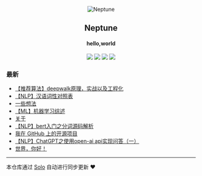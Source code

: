 <p align="center"><img alt="Neptune" src="https://b3log.org/images/brand/solo-128.png"></p><h2 align="center">
Neptune
</h2>

<h4 align="center">hello,world</h4>
<p align="center"><a title="Neptune" target="_blank" href="https://github.com/jditlee/solo-blog"><img src="https://img.shields.io/github/last-commit/jditlee/solo-blog.svg?style=flat-square&color=FF9900"></a>
<a title="GitHub repo size in bytes" target="_blank" href="https://github.com/jditlee/solo-blog"><img src="https://img.shields.io/github/repo-size/jditlee/solo-blog.svg?style=flat-square"></a>
<a title="Solo Version" target="_blank" href="https://github.com/88250/solo/releases"><img src="https://img.shields.io/badge/solo-4.4.0-f1e05a.svg?style=flat-square&color=blueviolet"></a>
<a title="Hits" target="_blank" href="https://github.com/88250/hits"><img src="https://hits.b3log.org/jditlee/solo-blog.svg"></a></p>

### 最新

* [【推荐算法】deepwalk原理，实战以及工程化](http://www.laobiao.fun/articles/2023/03/13/1678721068966.html)
* [【NLP】汉语词性对照表](http://www.laobiao.fun/articles/2023/03/10/1678442888495.html)
* [一些想法](http://www.laobiao.fun/mind)
* [【ML】机器学习综述](http://www.laobiao.fun/articles/2023/02/27/1677487228630.html)
* [关于](http://www.laobiao.fun/about)
* [【NLP】bert入门之分词源码解析](http://www.laobiao.fun/articles/2023/02/23/1677122561047.html)
* [我在 GitHub 上的开源项目](http://www.laobiao.fun/my-github-repos)
* [【NLP】ChatGPT之使用open-ai api实现问答（一）](http://www.laobiao.fun/articles/2023/02/20/1676878924135.html)
* [世界，你好！](http://www.laobiao.fun/hello-solo)



---

本仓库通过 [Solo](https://github.com/88250/solo) 自动进行同步更新 ❤️ 
